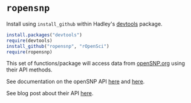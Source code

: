 # `ropensnp`

Install using `install_github` within Hadley's [devtools](https://github.com/hadley/devtools) package.

```R
install.packages("devtools")
require(devtools)
install_github("ropensnp", "rOpenSci")
require(ropensnp)
```

This set of functions/package will access data from [openSNP.org](http://opensnp.org/) using their API methods. 

See documentation on the openSNP API [here](http://opensnp.org/faq#api) and [here](https://github.com/gedankenstuecke/snpr/wiki/JSON-API).

See blog post about their API [here](http://opensnp.wordpress.com/2012/01/18/some-progress-on-the-api-json-endpoints/).